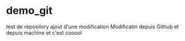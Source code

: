 # demo_git
test de repository
ajout d'une modification
Modificatin depuis Github
et depuis machine
et c'est cooool
